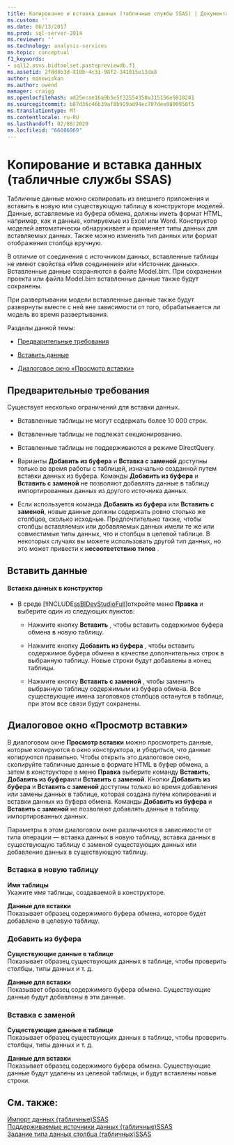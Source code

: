```yaml
---
title: Копирование и вставка данных (табличные службы SSAS) | Документация Майкрософт
ms.custom: ''
ms.date: 06/13/2017
ms.prod: sql-server-2014
ms.reviewer: ''
ms.technology: analysis-services
ms.topic: conceptual
f1_keywords:
- sql12.asvs.bidtoolset.pastepreviewdb.f1
ms.assetid: 2f8d8b3d-810b-4c31-98f2-341015e13da8
author: minewiskan
ms.author: owend
manager: craigg
ms.openlocfilehash: ad25ecae16a9b5e5f32554350a315156e9818241
ms.sourcegitcommit: b87d36c46b39af8b929ad94ec707dee8800950f5
ms.translationtype: MT
ms.contentlocale: ru-RU
ms.lasthandoff: 02/08/2020
ms.locfileid: "66086969"
---
```

# <a name="copy-and-paste-data-ssas-tabular"></a>Копирование и вставка данных (табличные службы SSAS)
  Табличные данные можно скопировать из внешнего приложения и вставить в новую или существующую таблицу в конструкторе моделей. Данные, вставляемые из буфера обмена, должны иметь формат HTML, например, как и данные, копируемые из Excel или Word. Конструктор моделей автоматически обнаруживает и применяет типы данных для вставляемых данных. Также можно изменить тип данных или формат отображения столбца вручную.  
  
 В отличие от соединения с источником данных, вставленные таблицы не имеют свойства «Имя соединения» или «Источник данных». Вставленные данные сохраняются в файле Model.bim. При сохранении проекта или файла Model.bim вставленные данные также будут сохранены.  
  
 При развертывании модели вставленные данные также будут развернуты вместе с ней вне зависимости от того, обрабатывается ли модель во время развертывания.  
  
 Разделы данной темы:  
  
-   [Предварительные требования](#bkmk_prerequisites)  
  
-   [Вставить данные](#bkmk_paste_data)  
  
-   [Диалоговое окно «Просмотр вставки»](#bkmk_paste_preview)  
  
##  <a name="bkmk_prerequisites"></a> Предварительные требования  
 Существует несколько ограничений для вставки данных.  
  
-   Вставленные таблицы не могут содержать более 10 000 строк.  
  
-   Вставленные таблицы не подлежат секционированию.  
  
-   Вставленные таблицы не поддерживаются в режиме DirectQuery.  
  
-   Варианты **Добавить из буфера** и **Вставка с заменой** доступны только во время работы с таблицей, изначально созданной путем вставки данных из буфера. Команды **Добавить из буфера** и **Вставить с заменой** не позволяют добавлять данные в таблицу импортированных данных из другого источника данных.  
  
-   Если используется команда **Добавить из буфера** или **Вставить с заменой**, новые данные должны содержать ровно столько же столбцов, сколько исходные. Предпочтительно также, чтобы столбцы вставляемых или добавляемых данных имели те же или совместимые типы данных, что и столбцы в целевой таблице. В некоторых случаях вы можете использовать другой тип данных, но это может привести к **несоответствию типов** .  
  
##  <a name="bkmk_paste_data"></a>Вставить данные  
  
#### <a name="to-paste-data-into-the-designer"></a>Вставка данных в конструктор  
  
-   В среде [!INCLUDE[ssBIDevStudioFull](../includes/ssbidevstudiofull-md.md)]откройте меню **Правка** и выберите один из следующих пунктов:  
  
    -   Нажмите кнопку **Вставить** , чтобы вставить содержимое буфера обмена в новую таблицу.  
  
    -   Нажмите кнопку **Добавить из буфера** , чтобы вставить содержимое буфера обмена в качестве дополнительных строк в выбранную таблицу. Новые строки будут добавлены в конец таблицы.  
  
    -   Нажмите кнопку **Вставить с заменой** , чтобы заменить выбранную таблицу содержимым из буфера обмена. Все существующие имена заголовков столбцов останутся в таблице, при этом все связи будут сохранены.  
  
##  <a name="bkmk_paste_preview"></a>Диалоговое окно «Просмотр вставки»  
 В диалоговом окне **Просмотр вставки** можно просмотреть данные, которые копируются в окно конструктора, и убедиться, что данные копируются правильно. Чтобы открыть это диалоговое окно, скопируйте табличные данные в формате HTML в буфер обмена, а затем в конструкторе в меню **Правка** выберите команду **Вставить**, **Добавить из буфера**или **Вставить с заменой**. Кнопки **Добавить из буфера** и **Вставить с заменой** доступны только во время добавления или замены данных в таблице, которая создана путем копирования и вставки данных из буфера обмена. Команды **Добавить из буфера** и **Вставить с заменой** не позволяют добавлять данные в таблицу импортированных данных.  
  
 Параметры в этом диалоговом окне различаются в зависимости от типа операции — вставка данных в новую таблицу, вставка данных в существующую таблицу с заменой существующих данных или добавление данных в существующую таблицу.  
  
### <a name="paste-to-new-table"></a>Вставка в новую таблицу  
 **Имя таблицы**  
 Укажите имя таблицы, создаваемой в конструкторе.  
  
 **Данные для вставки**  
 Показывает образец содержимого буфера обмена, которое будет добавлено в целевую таблицу.  
  
### <a name="paste-append"></a>Добавить из буфера  
 **Существующие данные в таблице**  
 Показывает образец существующих данных в таблице, чтобы проверить столбцы, типы данных и т. д.  
  
 **Данные для вставки**  
 Показывает образец содержимого буфера обмена. Существующие данные будут добавлены в эти данные.  
  
### <a name="paste-replace"></a>Вставка с заменой  
 **Существующие данные в таблице**  
 Показывает образец существующих данных в таблице, чтобы проверить столбцы, типы данных и т. д.  
  
 **Данные для вставки**  
 Показывает образец содержимого буфера обмена. Существующие данные будут удалены из целевой таблицы, и будут вставлены новые строки.  
  
## <a name="see-also"></a>См. также:  
 [Импорт данных &#40;табличные&#41;SSAS](import-data-ssas-tabular.md)   
 [Поддерживаемые источники данных &#40;табличные&#41;SSAS](tabular-models/data-sources-supported-ssas-tabular.md)   
 [Задание типа данных столбца &#40;табличных&#41;SSAS](tabular-models/set-the-data-type-of-a-column-ssas-tabular.md)  
  
  
